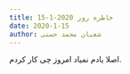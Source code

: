 ```yaml
---
title: خاطره روز 2020-1-15
date: 2020-1-15
author: شعبان محمد حسنی
---
```


اصلا یادم نمیاد امروز چی کار کردم.